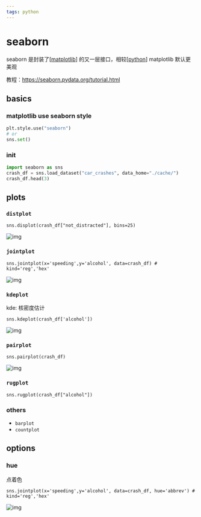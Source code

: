 ```yaml
---
tags: python
---
```


# seaborn

seaborn 是封装了[[matplotlib]] 的又一层接口，相较[[python]] matplotlib 默认更美观

教程：<https://seaborn.pydata.org/tutorial.html>

## basics

### matplotlib use seaborn style

```python
plt.style.use("seaborn")
# or
sns.set()
```

### init

```python
import seaborn as sns
crash_df = sns.load_dataset("car_crashes", data_home="./cache/")
crash_df.head(3)
```

## plots

### `distplot`

```jupyter-python
sns.displot(crash_df["not_distracted"], bins=25)
```

![img](../../../attachments/sns2.png)

### `jointplot`

```jupyter-python
sns.jointplot(x='speeding',y='alcohol', data=crash_df) # kind='reg','hex'
```

![img](../../../attachments/sns1.png)

### `kdeplot`

kde: 核密度估计

```jupyter-python
sns.kdeplot(crash_df['alcohol'])
```

![img](../../../attachments/sns5.png)

### `pairplot`

```jupyter-python
sns.pairplot(crash_df)
```

![img](../../../attachments/sns4.png)

### `rugplot`

```jupyter-python
sns.rugplot(crash_df["alcohol"])
```

### others

- `barplot`
- `countplot`

## options

### hue

点着色

```jupyter-python
sns.jointplot(x='speeding',y='alcohol', data=crash_df, hue='abbrev') # kind='reg','hex'
```

![img](../../../attachments/sns3.png)

[//begin]: # "Autogenerated link references for markdown compatibility"
[matplotlib]: matplotlib.md "matplotlib"
[python]: ../python.md "python"
[//end]: # "Autogenerated link references"
